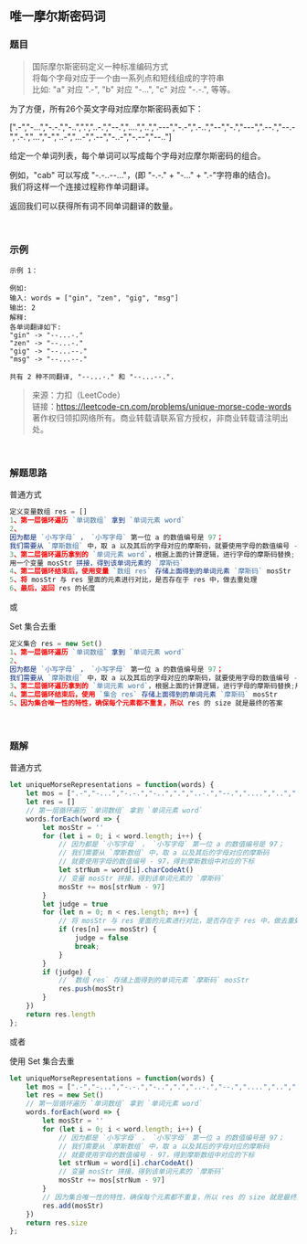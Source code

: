 ## 唯一摩尔斯密码词

### 题目
> 国际摩尔斯密码定义一种标准编码方式<br>
> 将每个字母对应于一个由一系列点和短线组成的字符串<br>
> 比如: "a" 对应 ".-", "b" 对应 "-...", "c" 对应 "-.-.", 等等。

为了方便，所有26个英文字母对应摩尔斯密码表如下：

[".-","-...","-.-.","-..",".","..-.","--.","....","..",".---","-.-",".-..","--","-.","---",".--.","--.-",".-.","...","-","..-","...-",".--","-..-","-.--","--.."]

给定一个单词列表，每个单词可以写成每个字母对应摩尔斯密码的组合。

例如，"cab" 可以写成 "-.-..--..."，(即 "-.-." + "-..." + ".-"字符串的结合)。<br>
我们将这样一个连接过程称作单词翻译。

返回我们可以获得所有词不同单词翻译的数量。

<br>

### 示例
```
示例 1：

例如:
输入: words = ["gin", "zen", "gig", "msg"]
输出: 2
解释: 
各单词翻译如下:
"gin" -> "--...-."
"zen" -> "--...-."
"gig" -> "--...--."
"msg" -> "--...--."

共有 2 种不同翻译, "--...-." 和 "--...--.".
```
>来源：力扣（LeetCode）<br>
链接：https://leetcode-cn.com/problems/unique-morse-code-words<br>
著作权归领扣网络所有。商业转载请联系官方授权，非商业转载请注明出处。

<br>

### 解题思路
普通方式
```javascript
定义变量数组 res = []
1、第一层循环遍历 `单词数组` 拿到 `单词元素 word`
2、
因为都是 `小写字母` ， `小写字母` 第一位 a 的数值编号是 97；
我们需要从 `摩斯数组` 中，取 a 以及其后的字母对应的摩斯码，就要使用字母的数值编号 - 97，得到摩斯数组中对应的下标
3、第二层循环遍历拿到的 `单词元素 word`，根据上面的计算逻辑，进行字母的摩斯码替换;
用一个变量 mosStr 拼接，得到该单词元素的 `摩斯码`
4、第二层循环结束后，使用变量 `数组 res` 存储上面得到的单词元素 `摩斯码` mosStr
5、将 mosStr 与 res 里面的元素进行对比，是否存在于 res 中，做去重处理
6、最后，返回 res 的长度
```

或

Set 集合去重
```javascript
定义集合 res = new Set()
1、第一层循环遍历 `单词数组` 拿到 `单词元素 word`
2、
因为都是 `小写字母` ， `小写字母` 第一位 a 的数值编号是 97；
我们需要从 `摩斯数组` 中，取 a 以及其后的字母对应的摩斯码，就要使用字母的数值编号 - 97，得到摩斯数组中对应的下标
3、第二层循环遍历拿到的 `单词元素 word`，根据上面的计算逻辑，进行字母的摩斯码替换;用一个变量 mosStr 拼接，得到该单词元素的 `摩斯码`
4、第二层循环结束后，使用 `集合 res` 存储上面得到的单词元素 `摩斯码` mosStr
5、因为集合唯一性的特性，确保每个元素都不重复，所以 res 的 size 就是最终的答案
```

<br>

### 题解

普通方式
```javascript
let uniqueMorseRepresentations = function(words) {
    let mos = [".-","-...","-.-.","-..",".","..-.","--.","....","..",".---","-.-",".-..","--","-.","---",".--.","--.-",".-.","...","-","..-","...-",".--","-..-","-.--","--.."]
    let res = []
    // 第一层循环遍历 `单词数组` 拿到 `单词元素 word`
    words.forEach(word => {
        let mosStr = ''
        for (let i = 0; i < word.length; i++) {
            // 因为都是 `小写字母` ， `小写字母` 第一位 a 的数值编号是 97；
            // 我们需要从 `摩斯数组` 中，取 a 以及其后的字母对应的摩斯码
            // 就要使用字母的数值编号 - 97，得到摩斯数组中对应的下标
            let strNum = word[i].charCodeAt()
            // 变量 mosStr 拼接，得到该单词元素的 `摩斯码`
            mosStr += mos[strNum - 97]
        }
        let judge = true
        for (let n = 0; n < res.length; n++) {
            // 将 mosStr 与 res 里面的元素进行对比，是否存在于 res 中，做去重处理
            if (res[n] === mosStr) {
                judge = false
                break;
            }
        }
        if (judge) {
            // `数组 res` 存储上面得到的单词元素 `摩斯码` mosStr
            res.push(mosStr)
        }
    })
    return res.length
};
```

或者

使用 Set 集合去重
```javascript
let uniqueMorseRepresentations = function(words) {
    let mos = [".-","-...","-.-.","-..",".","..-.","--.","....","..",".---","-.-",".-..","--","-.","---",".--.","--.-",".-.","...","-","..-","...-",".--","-..-","-.--","--.."]
    let res = new Set()
    // 第一层循环遍历 `单词数组` 拿到 `单词元素 word`
    words.forEach(word => {
        let mosStr = ''
        for (let i = 0; i < word.length; i++) {
            // 因为都是 `小写字母` ， `小写字母` 第一位 a 的数值编号是 97；
            // 我们需要从 `摩斯数组` 中，取 a 以及其后的字母对应的摩斯码
            // 就要使用字母的数值编号 - 97，得到摩斯数组中对应的下标
            let strNum = word[i].charCodeAt()
            // 变量 mosStr 拼接，得到该单词元素的 `摩斯码`
            mosStr += mos[strNum - 97]
        }
        // 因为集合唯一性的特性，确保每个元素都不重复，所以 res 的 size 就是最终的答案
        res.add(mosStr)
    })
    return res.size
};
```
<br>